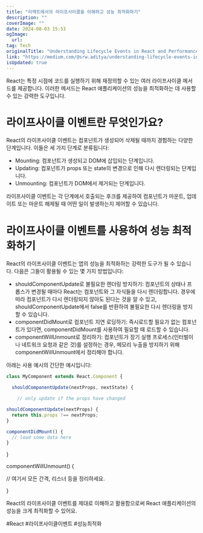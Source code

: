 ```yaml
---
title: "리액트에서의 라이프사이클을 이해하고 성능 최적화하기"
description: ""
coverImage: ""
date: 2024-08-03 15:53
ogImage: 
  url: 
tag: Tech
originalTitle: "Understanding Lifecycle Events in React and Performance Optimization"
link: "https://medium.com/@srw.aditya/understanding-lifecycle-events-in-react-and-performance-optimization-dbf4a0f6b4f5"
isUpdated: true
---
```






React는 특정 시점에 코드를 실행하기 위해 재정의할 수 있는 여러 라이프사이클 메서드를 제공합니다. 이러한 메서드는 React 애플리케이션의 성능을 최적화하는 데 사용할 수 있는 강력한 도구입니다.

# 라이프사이클 이벤트란 무엇인가요?

React의 라이프사이클 이벤트는 컴포넌트가 생성되어 삭제될 때까지 경험하는 다양한 단계입니다. 이들은 세 가지 단계로 분류됩니다:

- Mounting: 컴포넌트가 생성되고 DOM에 삽입되는 단계입니다.
- Updating: 컴포넌트가 props 또는 state의 변경으로 인해 다시 렌더링되는 단계입니다.
- Unmounting: 컴포넌트가 DOM에서 제거되는 단계입니다.

<div class="content-ad"></div>

라이프사이클 이벤트는 각 단계에서 호출되는 후크를 제공하여 컴포넌트가 마운트, 업데이트 또는 마운트 해제될 때 어떤 일이 발생하는지 제어할 수 있습니다.

# 라이프사이클 이벤트를 사용하여 성능 최적화하기

React의 라이프사이클 이벤트는 앱의 성능을 최적화하는 강력한 도구가 될 수 있습니다. 다음은 그들이 활용될 수 있는 몇 가지 방법입니다:

- shouldComponentUpdate로 불필요한 렌더링 방지하기: 컴포넌트의 상태나 프롭스가 변경될 때마다 React는 컴포넌트와 그 자식들을 다시 렌더링합니다. 경우에 따라 컴포넌트가 다시 렌더링되지 않아도 된다는 것을 알 수 있고, shouldComponentUpdate에서 false를 반환하여 불필요한 다시 렌더링을 방지할 수 있습니다.
- componentDidMount로 컴포넌트 지연 로딩하기: 즉시로드할 필요가 없는 컴포넌트가 있다면, componentDidMount를 사용하여 필요할 때 로드할 수 있습니다.
- componentWillUnmount로 정리하기: 컴포넌트가 장기 실행 프로세스(인터벌이나 네트워크 요청과 같은 것)를 설정하는 경우, 메모리 누출을 방지하기 위해 componentWillUnmount에서 정리해야 합니다.

<div class="content-ad"></div>

아래는 사용 예시의 간단한 예시입니다:

```jsx
class MyComponent extends React.Component {

  shouldComponentUpdate(nextProps, nextState) {

    // only update if the props have changed
```

<div class="content-ad"></div>

```js
shouldComponentUpdate(nextProps) {
  return this.props !== nextProps;
}

componentDidMount() {
  // load some data here
}
```

<div class="content-ad"></div>

}

componentWillUnmount() {

// 여기서 모든 간격, 리스너 등을 정리하세요.

}

<div class="content-ad"></div>

React의 라이프사이클 이벤트를 제대로 이해하고 활용함으로써 React 애플리케이션의 성능을 크게 최적화할 수 있어요.

#React #라이프사이클이벤트 #성능최적화
